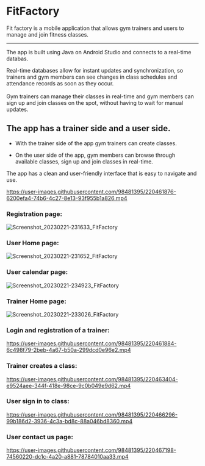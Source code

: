 # FitFactory

Fit factory is a mobile application that allows gym trainers and users to manage and join fitness classes.<br>
*************************************************************************************************************************************************************************

The app is built using Java on Android Studio and connects to a real-time databas.<br>

Real-time databases allow for instant updates and synchronization, so trainers and gym members can see changes in class schedules and attendance records as soon as they occur.<br>
<br>
 Gym trainers can manage their classes in real-time and gym members can sign up and join classes on the spot, without having to wait for manual updates.<br>

## The app has a trainer side and a user side.
* With the trainer side of the app gym trainers can create classes.

* On the user side of the app, gym members can browse through available classes, sign up and join classes in real-time.

The app has a clean and user-friendly interface that is easy to navigate and use.

https://user-images.githubusercontent.com/98481395/220461876-6200efa4-74b6-4c27-8e13-93f955b1a826.mp4

### Registration page:

![Screenshot_20230221-231633_FitFactory](https://user-images.githubusercontent.com/98481395/220462440-a239f964-9032-4203-8515-a9007e352e79.jpg)

### User Home page:
![Screenshot_20230221-231652_FitFactory](https://user-images.githubusercontent.com/98481395/220462550-baa33a47-034b-49ff-b008-1504158d0f57.jpg)

### User calendar page:
![Screenshot_20230221-234923_FitFactory](https://user-images.githubusercontent.com/98481395/220466922-7b446cf1-bd3d-4540-9493-344fd0810138.jpg)

### Trainer Home page:
![Screenshot_20230221-233026_FitFactory](https://user-images.githubusercontent.com/98481395/220463135-ce89095d-4bf3-4084-9ee8-ced94c43e544.jpg)


### Login and registration of a trainer:
https://user-images.githubusercontent.com/98481395/220461884-6c498f79-2beb-4a67-b50a-299dcd0e96e2.mp4

### Trainer creates a class:
https://user-images.githubusercontent.com/98481395/220463404-e9524aee-344f-418e-98ce-9c0b049e9d62.mp4

### User sign in to class:
https://user-images.githubusercontent.com/98481395/220466296-99b186d2-3936-4c3a-bd8c-88a046bd8360.mp4

### User contact us page:

https://user-images.githubusercontent.com/98481395/220467198-74560220-dc1c-4a20-a881-78784010aa33.mp4







